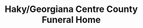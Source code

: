 ---
title: "Haky/Georgiana Centre County Funeral Home"
url: /state-college/haky-georgiana-centre-county-funeral-home/
shop: funeral directors
---